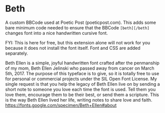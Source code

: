 # Beth

A custom BBCode used at Poetic Post (poeticpost.com). This adds some bare minimum code needed to ensure that the BBCode `[beth][/beth]` changes font into a nice handwritten cursive font.

FYI: This is here for free, but this extension alone will not work for you because it does not install the font itself. Font and CSS are added separately.

Beth Ellen is a simple, joyful handwritten font crafted after the penmanship of my mom, Beth Ellen Jelinski who passed away from cancer on March 5th, 2017. The purpose of this typeface is to give, so it is totally free to use for personal or commercial projects under the SIL Open Font License. My single request is that you help the legacy of Beth Ellen live on by sending a short note to someone you love each time the font is used. Tell them you love them, encourage them to be their best, or send them a scripture. This is the way Beth Ellen lived her life, writing notes to share love and faith.
https://fonts.google.com/specimen/Beth+Ellen#about
